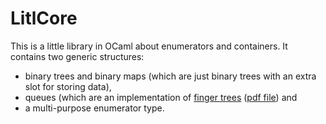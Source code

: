 # LitlCore

This is a little library in OCaml about enumerators and containers. It contains two generic structures:

* binary trees and binary maps (which are just binary trees with an extra slot for storing data),
* queues (which are an implementation of [finger trees](http://www.staff.city.ac.uk/~ross/papers/FingerTree.html) ([pdf file](https://pdfs.semanticscholar.org/17e7/8b45eb775fe286b3763adc78fdd85a3c09e4.pdf)) and
* a multi-purpose enumerator type.
